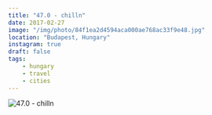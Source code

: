 ```yaml
---
title: "47.0 - chilln"
date: 2017-02-27
image: "/img/photo/84f1ea2d4594aca000ae768ac33f9e48.jpg"
location: "Budapest, Hungary"
instagram: true
draft: false
tags:
    - hungary
    - travel
    - cities
---
```


![47.0 - chilln](/img/photo/84f1ea2d4594aca000ae768ac33f9e48.jpg)
